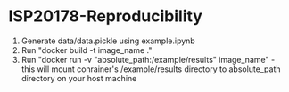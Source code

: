 # ISP20178-Reproducibility

<ol> 
<li> Generate data/data.pickle using example.ipynb </li>
<li> Run "docker build -t image_name ." </li>
<li> Run "docker run -v "absolute_path:/example/results" image_name" - this will mount conrainer's  /example/results directory to absolute_path directory on your host machine</li>
</ol>


